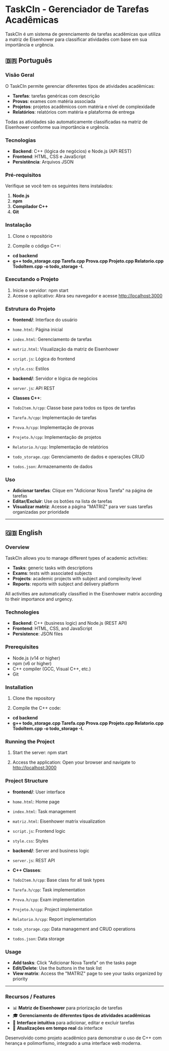 # TaskCIn - Gerenciador de Tarefas Acadêmicas

TaskCIn é um sistema de gerenciamento de tarefas acadêmicas que utiliza a matriz de Eisenhower para classificar atividades com base em sua importância e urgência.

## 🇧🇷 Português

### Visão Geral

O TaskCIn permite gerenciar diferentes tipos de atividades acadêmicas:

- **Tarefas**: tarefas genéricas com descrição
- **Provas**: exames com matéria associada
- **Projetos**: projetos acadêmicos com matéria e nível de complexidade
- **Relatórios**: relatórios com matéria e plataforma de entrega

Todas as atividades são automaticamente classificadas na matriz de Eisenhower conforme sua importância e urgência.

### Tecnologias

- **Backend**: C++ (lógica de negócios) e Node.js (API REST)
- **Frontend**: HTML, CSS e JavaScript
- **Persistência**: Arquivos JSON

### Pré-requisitos

Verifique se você tem os seguintes itens instalados:

1. **Node.js** 
2. **npm**
3. **Compilador C++**
4. **Git**

### Instalação

1. Clone o repositório
   
2. Compile o código C++:
- **cd backend**
- **g++ todo_storage.cpp Tarefa.cpp Prova.cpp Projeto.cpp Relatorio.cpp TodoItem.cpp -o todo_storage -I.**

### Executando o Projeto

1. Inicie o servidor:
npm start
2. Acesse o aplicativo: Abra seu navegador e acesse [http://localhost:3000](http://localhost:3000)

### Estrutura do Projeto

- **frontend/**: Interface do usuário
- `home.html`: Página inicial
- `index.html`: Gerenciamento de tarefas
- `matriz.html`: Visualização da matriz de Eisenhower
- `script.js`: Lógica do frontend
- `style.css`: Estilos

- **backend/**: Servidor e lógica de negócios
- `server.js`: API REST
- **Classes C++**:
 - `TodoItem.h/cpp`: Classe base para todos os tipos de tarefas
 - `Tarefa.h/cpp`: Implementação de tarefas
 - `Prova.h/cpp`: Implementação de provas
 - `Projeto.h/cpp`: Implementação de projetos
 - `Relatorio.h/cpp`: Implementação de relatórios
 - `todo_storage.cpp`: Gerenciamento de dados e operações CRUD
 - `todos.json`: Armazenamento de dados

### Uso

- **Adicionar tarefas**: Clique em "Adicionar Nova Tarefa" na página de tarefas
- **Editar/Excluir**: Use os botões na lista de tarefas
- **Visualizar matriz**: Acesse a página "MATRIZ" para ver suas tarefas organizadas por prioridade

---

## 🇬🇧 English

### Overview

TaskCIn allows you to manage different types of academic activities:

- **Tasks**: generic tasks with descriptions
- **Exams**: tests with associated subjects
- **Projects**: academic projects with subject and complexity level
- **Reports**: reports with subject and delivery platform

All activities are automatically classified in the Eisenhower matrix according to their importance and urgency.

### Technologies

- **Backend**: C++ (business logic) and Node.js (REST API)
- **Frontend**: HTML, CSS, and JavaScript
- **Persistence**: JSON files

### Prerequisites

- Node.js (v14 or higher)
- npm (v6 or higher)
- C++ compiler (GCC, Visual C++, etc.)
- Git

### Installation

1. Clone the repository
   
2. Compile the C++ code:
- **cd backend**
- **g++ todo_storage.cpp Tarefa.cpp Prova.cpp Projeto.cpp Relatorio.cpp TodoItem.cpp -o todo_storage -I.**

### Running the Project

1. Start the server:
npm start

3. Access the application: Open your browser and navigate to [http://localhost:3000](http://localhost:3000)

### Project Structure

- **frontend/**: User interface
- `home.html`: Home page
- `index.html`: Task management
- `matriz.html`: Eisenhower matrix visualization
- `script.js`: Frontend logic
- `style.css`: Styles

- **backend/**: Server and business logic
- `server.js`: REST API
- **C++ Classes**:
 - `TodoItem.h/cpp`: Base class for all task types
 - `Tarefa.h/cpp`: Task implementation
 - `Prova.h/cpp`: Exam implementation
 - `Projeto.h/cpp`: Project implementation
 - `Relatorio.h/cpp`: Report implementation
 - `todo_storage.cpp`: Data management and CRUD operations
 - `todos.json`: Data storage

### Usage

- **Add tasks**: Click "Adicionar Nova Tarefa" on the tasks page
- **Edit/Delete**: Use the buttons in the task list
- **View matrix**: Access the "MATRIZ" page to see your tasks organized by priority

---

### Recursos / Features

- 📊 **Matriz de Eisenhower** para priorização de tarefas
- 🎓 **Gerenciamento de diferentes tipos de atividades acadêmicas**
- 📝 **Interface intuitiva** para adicionar, editar e excluir tarefas
- 🔄 **Atualizações em tempo real** da interface

Desenvolvido como projeto acadêmico para demonstrar o uso de C++ com herança e polimorfismo, integrado a uma interface web moderna.
